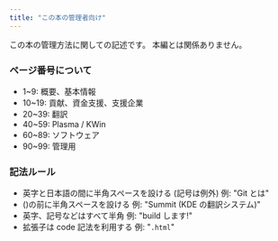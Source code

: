 ```yaml
---
title: "この本の管理者向け"
---
```

この本の管理方法に関しての記述です。
本編とは関係ありません。

### ページ番号について
- 1~9: 概要、基本情報
- 10~19: 貢献、資金支援、支援企業
- 20~39: 翻訳
- 40~59: Plasma / KWin
- 60~89: ソフトウェア
- 90~99: 管理用

### 記法ルール
- 英字と日本語の間に半角スペースを設ける (記号は例外)
例: "Git とは"
- ()の前に半角スペースを設ける
例: "Summit (KDE の翻訳システム)"
- 英字、記号などはすべて半角
例: "build します!"
- 拡張子は code 記法を利用する
例: "`.html`"

